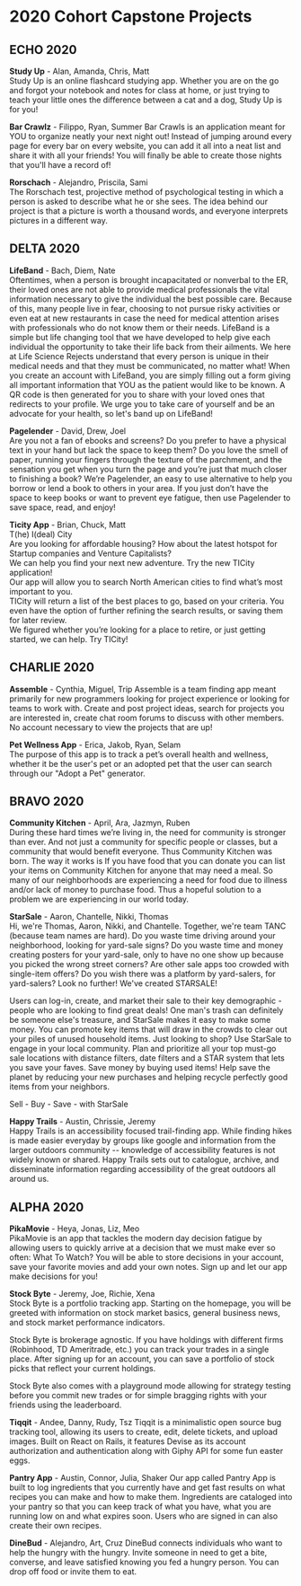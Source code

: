 # 2020 Cohort Capstone Projects

## ECHO 2020

<!-- [Study Up](https://studyup2021.herokuapp.com/) -->
**Study Up** - Alan, Amanda, Chris, Matt  
Study Up is an online flashcard studying app. Whether you are on the go and forgot your notebook and notes for class at home, or just trying to teach your little ones the difference between a cat and a dog, Study Up is for you!

<!-- [Bar Crawlz](http://barcrawlz.herokuapp.com/)   -->
**Bar Crawlz** - Filippo, Ryan, Summer 
Bar Crawls is an application meant for YOU to organize neatly your next night out! Instead of jumping around every page for every bar on every website, you can add it all into a neat list and share it with all your friends! You will finally be able to create those nights that you'll have a record of!

<!-- [Rorschach](https://quiet-sea-29852.herokuapp.com/) -->
**Rorschach** - Alejandro, Priscila, Sami  
The Rorschach test, projective method of psychological testing in which a person is asked to describe what he or she sees. The idea behind our project is that a picture is worth a thousand words, and everyone interprets pictures in a different way.

## DELTA 2020

<!-- [LifeBand](https://fathomless-woodland-26064.herokuapp.com/) -->
**LifeBand** - Bach, Diem, Nate  
Oftentimes, when a person is brought incapacitated or nonverbal to the ER, their loved ones are not able to provide medical professionals the vital information necessary to give the individual the best possible care. Because of this, many people live in fear, choosing to not pursue risky activities or even eat at new restaurants in case the need for medical attention arises with professionals who do not know them or their needs. LifeBand is a simple but life changing tool that we have developed to help give each individual the opportunity to take their life back from their ailments. We here at Life Science Rejects understand that every person is unique in their medical needs and that they must be communicated, no matter what! When you create an account with LifeBand, you are simply filling out a form giving all important information that YOU as the patient would like to be known. A QR code is then generated for you to share with your loved ones that redirects to your profile. We urge you to take care of yourself and be an advocate for your health, so let's band up on LifeBand!

<!-- [Pagelender](http://pagelender.herokuapp.com/) -->
**Pagelender** - David, Drew, Joel  
Are you not a fan of ebooks and screens? Do you prefer to have a physical text in your hand but lack the space to keep them? Do you love the smell of paper, running your fingers through the texture of the parchment, and the sensation you get when you turn the page and you’re just that much closer to finishing a book? We’re Pagelender, an easy to use alternative to help you borrow or lend a book to others in your area. If you just don’t have the space to keep books or want to prevent eye fatigue, then use Pagelender to save space, read, and enjoy!

<!-- [Ticity App](https://ticityapp.herokuapp.com/) -->
**Ticity App** - Brian, Chuck, Matt  
T(he) I(deal) City  
Are you looking for affordable housing? How about the latest hotspot for Startup companies and Venture Capitalists?  
We can help you find your next new adventure. Try the new TICity application!  
Our app will allow you to search North American cities to find what’s most important to you.  
TICity will return a list of the best places to go, based on your criteria. You even have the option of further refining the search results, or saving them for later review.  
We figured whether you’re looking for a place to retire, or just getting started, we can help. Try TICity!

## CHARLIE 2020

<!-- [Assemble](https://gentle-ridge-89788.herokuapp.com/)  -->
**Assemble** - Cynthia, Miguel, Trip 
Assemble is a team finding app meant primarily for new programmers looking for project experience or looking for teams to work with. Create and post project ideas, search for projects you are interested in, create chat room forums to discuss with other members. No account necessary to view the projects that are up!

<!-- [Pet Wellness App](https://mysterious-woodland-85267.herokuapp.com/) -->
**Pet Wellness App** - Erica, Jakob, Ryan, Selam  
The purpose of this app is to track a pet’s overall health and wellness, whether it be the user's pet or an adopted pet that the user can search through our "Adopt a Pet" generator.

## BRAVO 2020

<!-- [Community Kitchen](https://floating-reaches-65868.herokuapp.com/)  -->
**Community Kitchen** - April, Ara, Jazmyn, Ruben  
During these hard times we’re living in, the need for community is stronger than ever.
And not just a community for specific people or classes, but a community that would benefit everyone. Thus Community Kitchen was born.
The way it works is If you have food that you can donate you can list your items on Community Kitchen for anyone that may need a meal. So many of our neighborhoods are experiencing a need for food due to illness and/or lack of money to purchase food.
Thus a hopeful solution to a problem we are experiencing in our world today.

<!-- [StarSale](https://frozen-falls-51923.herokuapp.com/) -->
**StarSale** - Aaron, Chantelle, Nikki, Thomas  
Hi, we're Thomas, Aaron, Nikki, and Chantelle.
Together, we're team TANC (because team names are hard).
Do you waste time driving around your neighborhood, looking for yard-sale signs? Do you waste time and money creating posters for your yard-sale, only to have no one show up because you picked the wrong street corners? Are other sale apps too crowded with single-item offers? Do you wish there was a platform by yard-salers, for yard-salers? Look no further! We've created STARSALE!

Users can log-in, create, and market their sale to their key demographic - people who are looking to find great deals! One man's trash can definitely be someone else's treasure, and StarSale makes it easy to make some money. You can promote key items that will draw in the crowds to clear out your piles of unused household items.
Just looking to shop? Use StarSale to engage in your local community. Plan and prioritize all your top must-go sale locations with distance filters, date filters and a STAR system that lets you save your faves. Save money by buying used items! Help save the planet by reducing your new purchases and helping recycle perfectly good items from your neighbors.

Sell - Buy - Save - with StarSale

<!-- [Happy Trails](https://happytrailsproject.herokuapp.com/) -->
**Happy Trails** - Austin, Chrissie, Jeremy  
Happy Trails is an accessibility focused trail-finding app. While finding hikes is made easier everyday by groups like google and information from the larger outdoors community -- knowledge of accessibility features is not widely known or shared. Happy Trails sets out to catalogue, archive, and disseminate information regarding accessibility of the great outdoors all around us.

## ALPHA 2020

<!-- [PikaMovie](https://pikamovie.herokuapp.com/) -->
**PikaMovie** - Heya, Jonas, Liz, Meo  
PikaMovie is an app that tackles the modern day decision fatigue by allowing users to quickly arrive at a decision that we must make ever so often: What To Watch? You will be able to store decisions in your account, save your favorite movies and add your own notes. Sign up and let our app make decisions for you!

<!-- [Stock Byte](https://stockbyte.herokuapp.com/) -->
**Stock Byte** - Jeremy, Joe, Richie, Xena  
Stock Byte is a portfolio tracking app. Starting on the homepage, you will be greeted with information on stock market basics, general business news, and stock market performance indicators.

Stock Byte is brokerage agnostic. If you have holdings with different firms (Robinhood, TD Ameritrade, etc.) you can track your trades in a single place. After signing up for an account, you can save a portfolio of stock picks that reflect your current holdings.

Stock Byte also comes with a playground mode allowing for strategy testing before you commit new trades or for simple bragging rights with your friends using the leaderboard.

<!-- [Tiqqit](http://www.tiqqit.net/) -->
**Tiqqit** - Andee, Danny, Rudy, Tsz 
Tiqqit is a minimalistic open source bug tracking tool, allowing its users to create, edit, delete tickets, and upload images. Built on React on Rails, it features Devise as its account authorization and authentication along with Giphy API for some fun easter eggs.

<!-- [Pantry App](https://pantry-application.herokuapp.com/) -->
**Pantry App** - Austin, Connor, Julia, Shaker 
Our app called Pantry App is built to log ingredients that you currently have and get fast results on what recipes you can make and how to make them. Ingredients are cataloged into your pantry so that you can keep track of what you have, what you are running low on and what expires soon. Users who are signed in can also create their own recipes.

<!-- [DineBud](https://dinebud.herokuapp.com/login)  -->
**DineBud** - Alejandro, Art, Cruz 
DineBud connects individuals who want to help the hungry with the hungry. Invite someone in need to get a bite, converse, and leave satisfied knowing you fed a hungry person. You can drop off food or invite them to eat.
